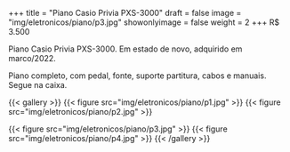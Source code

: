 +++
title = "Piano Casio Privia PXS-3000"
draft = false
image = "img/eletronicos/piano/p3.jpg"
showonlyimage = false
weight = 2
+++
<span class="price">R$ 3.500</span>

Piano Casio Privia PXS-3000. Em estado de novo, adquirido em marco/2022.
<!--more-->
Piano completo, com pedal, fonte, suporte partitura, cabos e manuais. Segue na caixa.

{{< gallery >}}
{{< figure src="img/eletronicos/piano/p1.jpg" >}}
{{< figure src="img/eletronicos/piano/p2.jpg" >}}

{{< figure src="img/eletronicos/piano/p3.jpg" >}}
{{< figure src="img/eletronicos/piano/p4.jpg" >}}
{{< /gallery >}}

